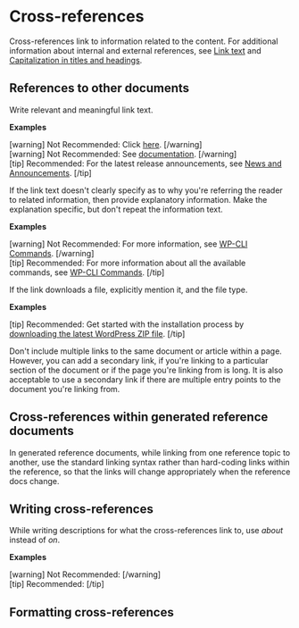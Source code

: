 # Cross-references

Cross-references link to information related to the content. For additional information about internal and external references, see [Link text]() and [Capitalization in titles and headings]().

## References to other documents

Write relevant and meaningful link text.

**Examples**  

[warning] Not Recommended: Click [here](https://wordpress.org/news/). [/warning]  
[warning] Not Recommended: See [documentation](https://wordpress.org/support/). [/warning]  
[tip] Recommended: For the latest release announcements, see [News and Announcements](https://wordpress.org/news/).  [/tip]  

If the link text doesn't clearly specify as to why you're referring the reader to related information, then provide explanatory information. Make the explanation specific, but don't repeat the information text.

**Examples**  

[warning] Not Recommended: For more information, see [WP-CLI Commands](https://developer.wordpress.org/cli/commands/). [/warning]  
[tip] Recommended: For more information about all the available commands, see [WP-CLI Commands](https://developer.wordpress.org/cli/commands/). [/tip]  

If the link downloads a file, explicitly mention it, and the file type.

**Examples**  

[tip] Recommended: Get started with the installation process by [downloading the latest WordPress ZIP file](https://wordpress.org/latest.zip). [/tip]  

Don't include multiple links to the same document or article within a page. However, you can add a secondary link, if you're linking to a particular section of the document or if the page you're linking from is long. It is also acceptable to use a secondary link if there are multiple entry points to the document you're linking from.

## Cross-references within generated reference documents

In generated reference documents, while linking from one reference topic to another, use the standard linking syntax rather than hard-coding links within the reference, so that the links will change appropriately when the reference docs change.

## Writing cross-references

While writing descriptions for what the cross-references link to, use *about* instead of *on*.

**Examples**  

[warning] Not Recommended:  [/warning]  
[tip] Recommended:  [/tip]  

## Formatting cross-references
